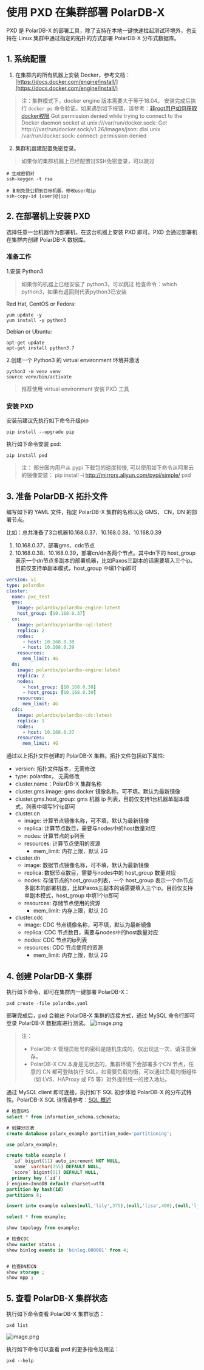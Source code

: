 # 使用 PXD 在集群部署 PolarDB-X

PXD 是 PolarDB-X 的部署工具，除了支持在本地一键快速拉起测试环境外，也支持在 Linux 集群中通过指定的拓扑的方式部署 PolarDB-X 分布式数据库。

## 1. 系统配置

1. 在集群内的所有机器上安装 Docker，参考文档：[https://docs.docker.com/engine/install/](https://docs.docker.com/engine/install/)
> 注：集群模式下，docker engine 版本需要大于等于18.04。
> 安装完成后执行 `docker ps` 命令验证。如果遇到如下报错，请参考：[非root用户如何获取docker权限](quickstart.md#非root用户如何获取docker权限)
Got permission denied while trying to connect to the Docker daemon socket at unix:///var/run/docker.sock: Get http:///var/run/docker.sock/v1.26/images/json: dial unix /var/run/docker.sock: connect: permission denied

2. 集群机器建配置免密登录。
> 如果你的集群机器上已经配置过SSH免密登录，可以跳过

```
# 生成密钥对
ssh-keygen -t rsa

# 复制免登公钥到目标机器，修改user和ip
ssh-copy-id {user}@{ip}
```
## 2. 在部署机上安装 PXD
选择任意一台机器作为部署机，在这台机器上安装 PXD 即可。PXD 会通过部署机在集群内创建 PolarDB-X 数据库。

### 准备工作

1.安装 Python3

> 如果你的机器上已经安装了 python3，可以跳过 
> 检查命令：which python3，如果有返回则代表python3已安装

Red Hat, CentOS or Fedora:

```shell
yum update -y
yum install -y python3
```
Debian or Ubuntu:

```plsql
apt-get update
apt-get install python3.7
```

2.创建一个 Python3 的 virtual environment 环境并激活

```shell
python3 -m venv venv
source venv/bin/activate
```
> 推荐使用 virtual environment 安装 PXD 工具


### 安装 PXD
安装前建议先执行如下命令升级pip

```shell
pip install --upgrade pip
```
执行如下命令安装 pxd: 

```shell
pip install pxd
```
> 注： 部分国内用户从 pypi 下载包的速度较慢, 可以使用如下命令从阿里云的镜像安装：
> pip install -i http://mirrors.aliyun.com/pypi/simple/ pxd

## 3. 准备 PolarDB-X 拓扑文件
编写如下的 YAML 文件，指定 PolarDB-X 集群的名称以及 GMS， CN，DN 的部署节点。

比如：总共准备了3台机器10.168.0.37、10.168.0.38、10.168.0.39
1. 10.168.0.37，部署gms、cdc节点
2. 10.168.0.38、10.168.0.39，部署cn/dn各两个节点。其中dn下的 host_group 表示一个dn节点多副本的部署机器，比如Paxos三副本的话需要填入三个ip。目前仅支持单副本模式，host_group 中填1个ip即可

```yaml
version: v1
type: polardbx
cluster:
  name: pxc_test
  gms:
    image: polardbx/polardbx-engine:latest
    host_group: [10.168.0.37]
  cn:
    image: polardbx/polardbx-sql:latest
    replica: 2
    nodes:
      - host: 10.168.0.38
      - host: 10.168.0.39
    resources:
      mem_limit: 4G
  dn:
    image: polardbx/polardbx-engine:latest
    replica: 2
    nodes:
      - host_group: [10.168.0.38]
      - host_group: [10.168.0.39]
    resources:
      mem_limit: 4G
  cdc:
    image: polardbx/polardbx-cdc:latest
    replica: 1
    nodes:
      - host: 10.168.0.37
    resources:
      mem_limit: 4G
```

通过以上拓扑文件创建的 PolarDB-X 集群。拓扑文件包括如下属性:

- version: 拓扑文件版本，无需修改
- type: polardbx， 无需修改
- cluster.name：PolarDB-X 集群名称
- cluster.gms.image: gms docker 镜像名称，可不填。默认为最新镜像
- cluster.gms.host_group: gms 机器 ip 列表，目前仅支持1台机器单副本模式，列表中填写1个ip即可
- cluster.cn
   - image: 计算节点镜像名称，可不填，默认为最新镜像
   - replica: 计算节点数目，需要与nodes中的host数量对应
   - nodes: 计算节点的ip列表
   - resources: 计算节点使用的资源
      - mem_limit: 内存上限，默认 2G
- cluster.dn
   - image: 数据节点镜像名称，可不填，默认为最新镜像
   - replica: 数据节点数目，需要与nodes中的 host_group 数量对应
   - nodes: 存储节点的host_group列表，一个 host_group 表示一个dn节点多副本的部署机器，比如Paxos三副本的话需要填入三个ip。目前仅支持单副本模式，host_group 中填1个ip即可
   - resources: 存储节点使用的资源
      - mem_limit: 内存上限，默认 2G
- cluster.cdc
   - image: CDC 节点镜像名称，可不填，默认为最新镜像
   - replica: CDC 节点数目，需要与nodes中的host数量对应
   - nodes: CDC 节点的ip列表
   - resources: CDC 节点使用的资源
      - mem_limit: 内存上限，默认 2G

## 4. 创建 PolarDB-X 集群
执行如下命令，即可在集群内一键部署 PolarDB-X：

```shell
pxd create -file polardbx.yaml
```
部署完成后，pxd 会输出 PolarDB-X 集群的连接方式，通过 MySQL 命令行即可登录 PolarDB-X 数据库进行测试。
![image.png](../images/pxd_create_result.png)
> 注：
> - PolarDB-X 管理员账号的密码是随机生成的，仅出现这一次，请注意保存。
> - PolarDB-X CN 本身是无状态的，集群环境下会部署多个CN 节点，任意的 CN 都可登陆执行 SQL。如需要负载均衡，可以通过负载均衡组件（如 LVS、HAProxy 或 F5 等）对外提供统一的接入地址。


通过 MySQL client 即可连接，执行如下 SQL 初步体验 PolarDB-X 的分布式特性。PolarDB-X SQL 详情请参考：[SQL 概述](https://help.aliyun.com/document_detail/313263.html)

```sql
# 检查GMS 
select * from information_schema.schemata;

# 创建分区表
create database polarx_example partition_mode='partitioning';

use polarx_example;

create table example (
  `id` bigint(11) auto_increment NOT NULL,
  `name` varchar(255) DEFAULT NULL,
  `score` bigint(11) DEFAULT NULL,
  primary key (`id`)
) engine=InnoDB default charset=utf8 
partition by hash(id) 
partitions 8;

insert into example values(null,'lily',375),(null,'lisa',400),(null,'ljh',500);

select * from example;

show topology from example;

# 检查CDC
show master status ;
show binlog events in 'binlog.000001' from 4;


# 检查DN和CN
show storage ;  
show mpp ;    
```

## 5. 查看 PolarDB-X 集群状态
执行如下命令查看 PolarDB-X 集群状态：

```shell
pxd list
```
![image.png](../images/pxd_list_result.png)

执行如下命令可以查看 pxd 的更多指令及用法：
```plsql
pxd --help
```
